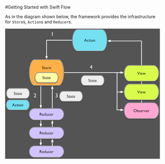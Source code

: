 #Getting Started with Swift Flow

As in the diagram shown below, the framework provides the infrastructure for `Store`s, `Action`s and `Reducer`s. 

![](Assets/redux.png)